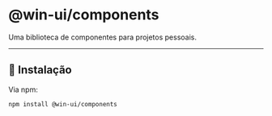 # @win-ui/components

Uma biblioteca de componentes para projetos pessoais.

---

## 🚀 Instalação

Via npm:
```bash
npm install @win-ui/components
```